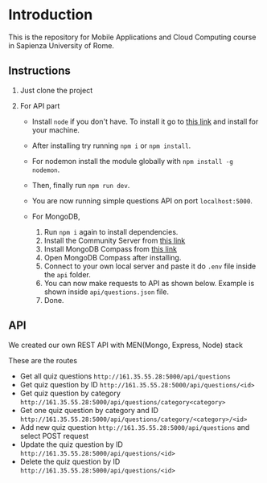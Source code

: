 # Introduction

This is the repository for Mobile Applications and Cloud Computing course in Sapienza University of Rome.

## Instructions

1. Just clone the project
2. For API part

   - Install `node` if you don't have. To install it go to [this link](https://nodejs.org/en/download/) and install for your machine.
   - After installing try running `npm i` or `npm install`.
   - For nodemon install the module globally with `npm install -g nodemon`.
   - Then, finally run `npm run dev`.
   - You are now running simple questions API on port `localhost:5000`.

   - For MongoDB,
     1. Run `npm i` again to install dependencies.
     2. Install the Community Server from [this link](https://www.mongodb.com/try/download/community)
     3. Install MongoDB Compass from [this link](https://www.mongodb.com/try/download/compass?tck=docs_compass)
     4. Open MongoDB Compass after installing.
     5. Connect to your own local server and paste it do `.env` file inside the `api` folder.
     6. You can now make requests to API as shown below. Example is shown inside `api/questions.json` file.
     7. Done.

## API

We created our own REST API with MEN(Mongo, Express, Node) stack

These are the routes

- Get all quiz questions `http://161.35.55.28:5000/api/questions`
- Get quiz question by ID `http://161.35.55.28:5000/api/questions/<id>`
- Get quiz question by category `http://161.35.55.28:5000/api/questions/category<category>`
- Get one quiz question by category and ID `http://161.35.55.28:5000/api/questions/category/<category>/<id>`
- Add new quiz question `http://161.35.55.28:5000/api/questions` and select POST request
- Update the quiz question by ID `http://161.35.55.28:5000/api/questions/<id>`
- Delete the quiz question by ID `http://161.35.55.28:5000/api/questions/<id>`
